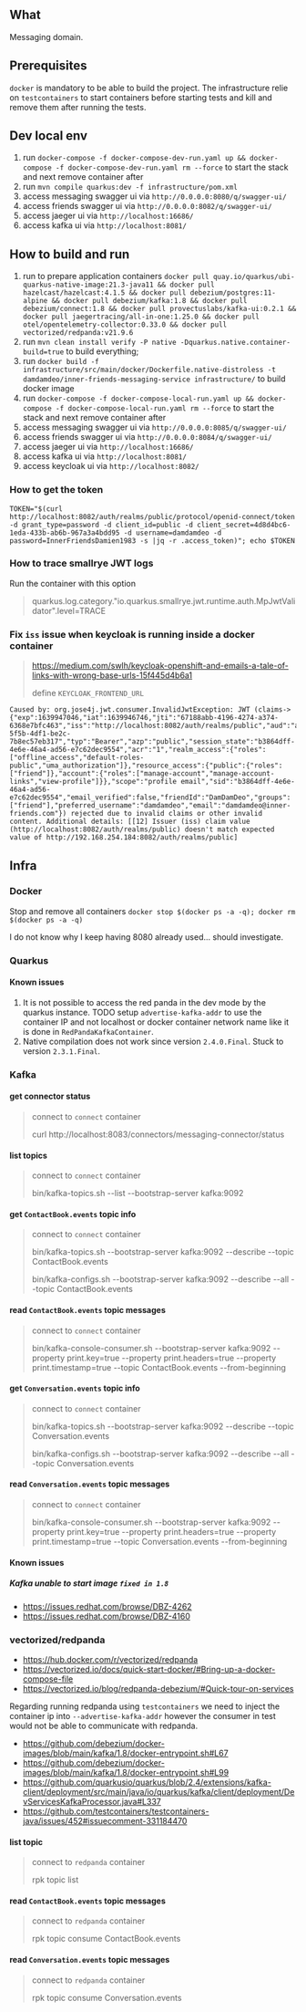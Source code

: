 ## What

Messaging domain.

## Prerequisites

`docker` is mandatory to be able to build the project. The infrastructure relie on `testcontainers` to start containers before starting tests and kill and remove them after running the tests.

## Dev local env
1. run `docker-compose -f docker-compose-dev-run.yaml up && docker-compose -f docker-compose-dev-run.yaml rm --force` to start the stack and next remove container after
1. run `mvn compile quarkus:dev -f infrastructure/pom.xml`
1. access messaging swagger ui via `http://0.0.0.0:8080/q/swagger-ui/`
1. access friends swagger ui via `http://0.0.0.0:8082/q/swagger-ui/`
1. access jaeger ui via `http://localhost:16686/`
1. access kafka ui via `http://localhost:8081/`

## How to build and run

1. run to prepare application containers `docker pull quay.io/quarkus/ubi-quarkus-native-image:21.3-java11 && docker pull hazelcast/hazelcast:4.1.5 && docker pull debezium/postgres:11-alpine && docker pull debezium/kafka:1.8 && docker pull debezium/connect:1.8 && docker pull provectuslabs/kafka-ui:0.2.1 && docker pull jaegertracing/all-in-one:1.25.0 && docker pull otel/opentelemetry-collector:0.33.0 && docker pull vectorized/redpanda:v21.9.6`
1. run `mvn clean install verify -P native -Dquarkus.native.container-build=true` to build everything;
1. run `docker build -f infrastructure/src/main/docker/Dockerfile.native-distroless -t damdamdeo/inner-friends-messaging-service infrastructure/` to build docker image
1. run `docker-compose -f docker-compose-local-run.yaml up && docker-compose -f docker-compose-local-run.yaml rm --force` to start the stack and next remove container after
1. access messaging swagger ui via `http://0.0.0.0:8085/q/swagger-ui/`
1. access friends swagger ui via `http://0.0.0.0:8084/q/swagger-ui/`
1. access jaeger ui via `http://localhost:16686/`
1. access kafka ui via `http://localhost:8081/`
1. access keycloak ui via `http://localhost:8082/`

### How to get the token

```
TOKEN="$(curl http://localhost:8082/auth/realms/public/protocol/openid-connect/token -d grant_type=password -d client_id=public -d client_secret=4d8d4bc6-1eda-433b-ab6b-967a3a4bdd95 -d username=damdamdeo -d password=InnerFriendsDamien1983 -s |jq -r .access_token)"; echo $TOKEN
```

### How to trace smallrye JWT logs

Run the container with this option
> quarkus.log.category."io.quarkus.smallrye.jwt.runtime.auth.MpJwtValidator".level=TRACE

### Fix `iss` issue when keycloak is running inside a docker container
> https://medium.com/swlh/keycloak-openshift-and-emails-a-tale-of-links-with-wrong-base-urls-15f445d4b6a1
>
> define `KEYCLOAK_FRONTEND_URL`

```
Caused by: org.jose4j.jwt.consumer.InvalidJwtException: JWT (claims->{"exp":1639947046,"iat":1639946746,"jti":"67188abb-4196-4274-a374-6368e7bfc463","iss":"http://localhost:8082/auth/realms/public","aud":"account","sub":"608105ae-5f5b-4df1-be2c-7b8ec57eb317","typ":"Bearer","azp":"public","session_state":"b3864dff-4e6e-46a4-ad56-e7c62dec9554","acr":"1","realm_access":{"roles":["offline_access","default-roles-public","uma_authorization"]},"resource_access":{"public":{"roles":["friend"]},"account":{"roles":["manage-account","manage-account-links","view-profile"]}},"scope":"profile email","sid":"b3864dff-4e6e-46a4-ad56-e7c62dec9554","email_verified":false,"friendId":"DamDamDeo","groups":["friend"],"preferred_username":"damdamdeo","email":"damdamdeo@inner-friends.com"}) rejected due to invalid claims or other invalid content. Additional details: [[12] Issuer (iss) claim value (http://localhost:8082/auth/realms/public) doesn't match expected value of http://192.168.254.184:8082/auth/realms/public]
```

## Infra

### Docker

Stop and remove all containers `docker stop $(docker ps -a -q); docker rm $(docker ps -a -q)`

I do not know why I keep having 8080 already used... should investigate.

### Quarkus

#### Known issues

1. It is not possible to access the red panda in the dev mode by the quarkus instance.
TODO setup `advertise-kafka-addr` to use the container IP and not localhost or docker container network name like it is done in `RedPandaKafkaContainer`.
1. Native compilation does not work since version `2.4.0.Final`. Stuck to version `2.3.1.Final`.

###  Kafka

#### get connector status

> connect to `connect` container
> 
> curl http://localhost:8083/connectors/messaging-connector/status

#### list topics

> connect to `connect` container
> 
> bin/kafka-topics.sh --list --bootstrap-server kafka:9092

#### get `ContactBook.events` topic info

> connect to `connect` container 
>
> bin/kafka-topics.sh --bootstrap-server kafka:9092 --describe --topic ContactBook.events
> 
> bin/kafka-configs.sh --bootstrap-server kafka:9092 --describe --all --topic ContactBook.events

#### read `ContactBook.events` topic messages

> connect to `connect` container
>
> bin/kafka-console-consumer.sh --bootstrap-server kafka:9092 --property print.key=true --property print.headers=true --property print.timestamp=true --topic ContactBook.events --from-beginning

#### get `Conversation.events` topic info

> connect to `connect` container 
>
> bin/kafka-topics.sh --bootstrap-server kafka:9092 --describe --topic Conversation.events
> 
> bin/kafka-configs.sh --bootstrap-server kafka:9092 --describe --all --topic Conversation.events

#### read `Conversation.events` topic messages

> connect to `connect` container
>
> bin/kafka-console-consumer.sh --bootstrap-server kafka:9092 --property print.key=true --property print.headers=true --property print.timestamp=true --topic Conversation.events --from-beginning

#### Known issues

##### Kafka unable to start image `fixed in 1.8`

- https://issues.redhat.com/browse/DBZ-4262
- https://issues.redhat.com/browse/DBZ-4160

### vectorized/redpanda

- https://hub.docker.com/r/vectorized/redpanda
- https://vectorized.io/docs/quick-start-docker/#Bring-up-a-docker-compose-file
- https://vectorized.io/blog/redpanda-debezium/#Quick-tour-on-services

Regarding running redpanda using `testcontainers` we need to inject the container ip into `--advertise-kafka-addr` however the consumer in test would not be able to communicate with redpanda.

- https://github.com/debezium/docker-images/blob/main/kafka/1.8/docker-entrypoint.sh#L67
- https://github.com/debezium/docker-images/blob/main/kafka/1.8/docker-entrypoint.sh#L99
- https://github.com/quarkusio/quarkus/blob/2.4/extensions/kafka-client/deployment/src/main/java/io/quarkus/kafka/client/deployment/DevServicesKafkaProcessor.java#L337
- https://github.com/testcontainers/testcontainers-java/issues/452#issuecomment-331184470

#### list topic

> connect to `redpanda` container
>
> rpk topic list

#### read `ContactBook.events` topic messages

> connect to `redpanda` container
>
> rpk topic consume ContactBook.events

#### read `Conversation.events` topic messages

> connect to `redpanda` container
>
> rpk topic consume Conversation.events
